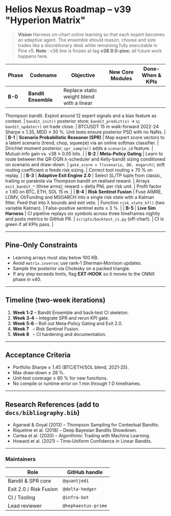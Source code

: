 # Helios Nexus Roadmap – v39 "Hyperion Matrix"

> **Vision**  Harness on-chart online learning so that each expert becomes an
> adaptive agent. The ensemble should reason, choose and size trades like a
> discretionary desk while remaining fully executable in Pine v5.
> **Note** : v38 line is frozen at tag **v38.9.0-pine**; all future work happens here.

| Phase   | Codename | Objective | New Core Modules | Done-When & KPIs |
| ------- | -------- | --------- | ---------------- | ---------------- |
| **B-0** | **Bandit Ensemble** | Replace static weight blend with a linear
Thompson bandit. Exploit around 12 expert signals and a bias feature as
context. | `bandit_init()` posterior store; `bandit_predict(x)` -> u;
`bandit_update(r)` on trade close. | BTCUSDT 15 m walk-forward 2022-24
Sharpe ≥ 1.35, MDD ≤ 30 %. Unit tests ensure posterior PSD with no NaNs. |
| **B-1** | **Scenario Probabilistic Reasoner (SPR)** | Map expert score
vectors to a latent scenario (trend, chop, squeeze) via an online
softmax classifier. | Dirichlet moment posterior; `spr_sample()` adds a
`scenario_id` feature. | Mutual-info gain vs. v38 ≥ 0.05 bits. |
| **B-2** | **Meta-Policy Gating** | Learn to route between the QR-DQN
λ-scheduler and Kelly-bandit sizing conditioned on scenario and draw-down.
| `gate_score = f(scenario, DD, msgarch)`; soft routing coefficient
α feeds risk sizing. | Correct tool routing ≥ 70 % on replay. |
| **B-3** | **Adaptive Exit Engine 2.0** | Select SL/TP tuple from classic,
trailing or parabola via Thompson bandit on realised reward. | Arrays
`exit_bandit_*` (three arms); reward = delta PNL per risk unit. |
Profit factor ≥ 1.60 on BTC, ETH, SOL 15 m. |
| **B-4** | **Risk Sentinel Fusion** | Fuse AIMRE, LOMV, OI/Funding and
MSGARCH into a single risk state with a Kalman filter. Feed that into
λ bounds and exit veto. | Function `risk_state_kf()` (two variable Kalman). |
False-positive sentinel exits ≤ 3 %. |
| **B-5** | **Live Sim Harness** | CI pipeline replays six symbols across
three timeframes nightly and posts metrics to GitHub PR. |
`scripts/backtest_ci.py` (off-chart). | CI is green if all KPIs pass. |

---

## Pine-Only Constraints

* Learning arrays must stay below 100 KB.
* Avoid `matrix.inverse`; use rank‑1 Sherman‑Morrison updates.
* Sample the posterior via Cholesky on a packed triangle.
* If any step exceeds limits, flag **EXT‑HOOK** so it moves to the
  ONNX phase in v40.

---

## Timeline (two-week iterations)

1. **Week 1‑2** – Bandit Ensemble and back‑test CI skeleton.
2. **Week 3‑4** – Integrate SPR and rerun KPI gate.
3. **Week 5‑6** – Roll out Meta‑Policy Gating and Exit 2.0.
4. **Week 7**   – Risk Sentinel Fusion.
5. **Week 8**   – CI hardening and documentation.

---

## Acceptance Criteria

* Portfolio Sharpe ≥ 1.45 (BTC/ETH/SOL blend, 2021‑25).
* Max draw‑down ≤ 28 %.
* Unit‑test coverage ≥ 80 % for new functions.
* No compile or runtime error on 1 min through 1 D timeframes.

---

## Research References (add to `docs/bibliography.bib`)

* Agarwal & Goyal (2013) – Thompson Sampling for Contextual Bandits.
* Riquelme et al. (2018) – Deep Bayesian Bandits Showdown.
* Cartea et al. (2020) – Algorithmic Trading with Machine Learning.
* Howard et al. (2021) – Time‑Uniform Confidence in Linear Bandits.

---

### Maintainers

| Role                   | GitHub handle       |
| ---------------------- | ------------------- |
| Bandit & SPR core      | `@quantjedi`        |
| Exit 2.0 / Risk Fusion | `@delta-hedger`     |
| CI / Tooling           | `@infra-bot`        |
| Lead reviewer          | `@hephaestus-prime` |


